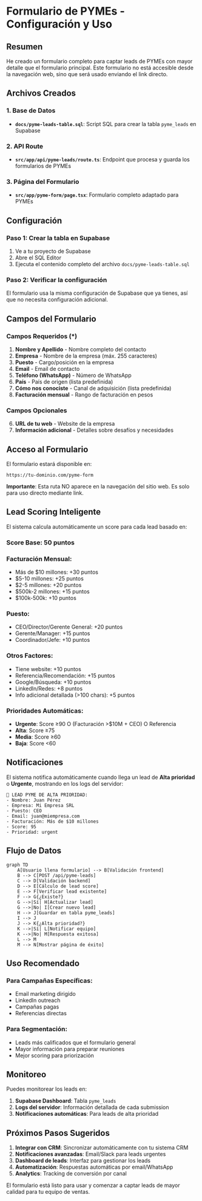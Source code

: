 # Formulario de PYMEs - Configuración y Uso

## Resumen

He creado un formulario completo para captar leads de PYMEs con mayor detalle que el formulario principal. Este formulario no está accesible desde la navegación web, sino que será usado enviando el link directo.

## Archivos Creados

### 1. Base de Datos
- **`docs/pyme-leads-table.sql`**: Script SQL para crear la tabla `pyme_leads` en Supabase

### 2. API Route  
- **`src/app/api/pyme-leads/route.ts`**: Endpoint que procesa y guarda los formularios de PYMEs

### 3. Página del Formulario
- **`src/app/pyme-form/page.tsx`**: Formulario completo adaptado para PYMEs

## Configuración

### Paso 1: Crear la tabla en Supabase

1. Ve a tu proyecto de Supabase
2. Abre el SQL Editor
3. Ejecuta el contenido completo del archivo `docs/pyme-leads-table.sql`

### Paso 2: Verificar la configuración

El formulario usa la misma configuración de Supabase que ya tienes, así que no necesita configuración adicional.

## Campos del Formulario

### Campos Requeridos (*)
1. **Nombre y Apellido** - Nombre completo del contacto
2. **Empresa** - Nombre de la empresa (máx. 255 caracteres)
3. **Puesto** - Cargo/posición en la empresa
4. **Email** - Email de contacto
5. **Teléfono (WhatsApp)** - Número de WhatsApp
6. **País** - País de origen (lista predefinida)
7. **Cómo nos conociste** - Canal de adquisición (lista predefinida)
8. **Facturación mensual** - Rango de facturación en pesos

### Campos Opcionales
6. **URL de tu web** - Website de la empresa
10. **Información adicional** - Detalles sobre desafíos y necesidades

## Acceso al Formulario

El formulario estará disponible en:
```
https://tu-dominio.com/pyme-form
```

**Importante**: Esta ruta NO aparece en la navegación del sitio web. Es solo para uso directo mediante link.

## Lead Scoring Inteligente

El sistema calcula automáticamente un score para cada lead basado en:

### Score Base: 50 puntos

### Facturación Mensual:
- Más de $10 millones: +30 puntos
- $5-10 millones: +25 puntos  
- $2-5 millones: +20 puntos
- $500k-2 millones: +15 puntos
- $100k-500k: +10 puntos

### Puesto:
- CEO/Director/Gerente General: +20 puntos
- Gerente/Manager: +15 puntos
- Coordinador/Jefe: +10 puntos

### Otros Factores:
- Tiene website: +10 puntos
- Referencia/Recomendación: +15 puntos
- Google/Búsqueda: +10 puntos
- LinkedIn/Redes: +8 puntos
- Info adicional detallada (>100 chars): +5 puntos

### Prioridades Automáticas:
- **Urgente**: Score ≥90 O (Facturación >$10M + CEO) O Referencia
- **Alta**: Score ≥75
- **Media**: Score ≥60
- **Baja**: Score <60

## Notificaciones

El sistema notifica automáticamente cuando llega un lead de **Alta prioridad** o **Urgente**, mostrando en los logs del servidor:

```
🚨 LEAD PYME DE ALTA PRIORIDAD:
- Nombre: Juan Pérez
- Empresa: Mi Empresa SRL  
- Puesto: CEO
- Email: juan@miempresa.com
- Facturación: Más de $10 millones
- Score: 95
- Prioridad: urgent
```

## Flujo de Datos

```mermaid
graph TD
    A[Usuario llena formulario] --> B[Validación frontend]
    B --> C[POST /api/pyme-leads]
    C --> D[Validación backend]
    D --> E[Cálculo de lead score]
    E --> F[Verificar lead existente]
    F --> G{¿Existe?}
    G -->|Sí| H[Actualizar lead]
    G -->|No| I[Crear nuevo lead]
    H --> J[Guardar en tabla pyme_leads]
    I --> J
    J --> K{¿Alta prioridad?}
    K -->|Sí| L[Notificar equipo]
    K -->|No| M[Respuesta exitosa]
    L --> M
    M --> N[Mostrar página de éxito]
```

## Uso Recomendado

### Para Campañas Específicas:
- Email marketing dirigido
- LinkedIn outreach
- Campañas pagas
- Referencias directas

### Para Segmentación:
- Leads más calificados que el formulario general
- Mayor información para preparar reuniones
- Mejor scoring para priorización

## Monitoreo

Puedes monitorear los leads en:
1. **Supabase Dashboard**: Tabla `pyme_leads`
2. **Logs del servidor**: Información detallada de cada submission
3. **Notificaciones automáticas**: Para leads de alta prioridad

## Próximos Pasos Sugeridos

1. **Integrar con CRM**: Sincronizar automáticamente con tu sistema CRM
2. **Notificaciones avanzadas**: Email/Slack para leads urgentes
3. **Dashboard de leads**: Interfaz para gestionar los leads
4. **Automatización**: Respuestas automáticas por email/WhatsApp
5. **Analytics**: Tracking de conversión por canal

El formulario está listo para usar y comenzar a captar leads de mayor calidad para tu equipo de ventas. 